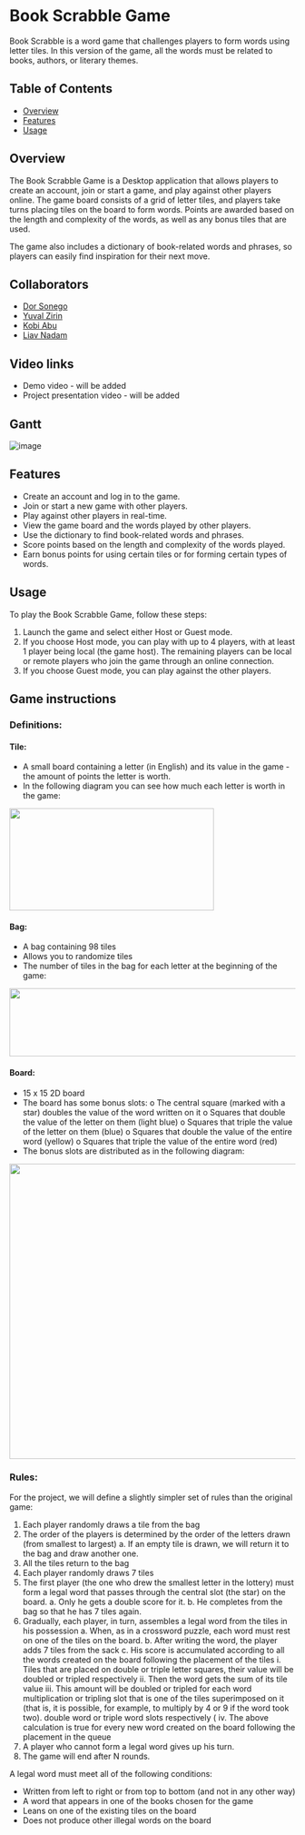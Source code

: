 # Book Scrabble Game

Book Scrabble is a word game that challenges players to form words using letter tiles.
In this version of the game, all the words must be related to books, authors, or literary themes.

## Table of Contents
- [Overview](Overview.md)
- [Features](Features.md)
- [Usage](Usage.md)

## Overview
The Book Scrabble Game is a Desktop application that allows players to create an
account, join or start a game, and play against other players online. The game board
consists of a grid of letter tiles, and players take turns placing tiles on the board to form
words. Points are awarded based on the length and complexity of the words, as well as any
bonus tiles that are used.

The game also includes a dictionary of book-related words and phrases, so players can
easily find inspiration for their next move.

## Collaborators
* [Dor Sonego](https://github.com/Dorsonego)
* [Yuval Zirin](https://github.com/Yuvalzirin)
* [Kobi Abu](https://github.com/Kobiabu)
* [Liav Nadam](https://github.com/Liavnadam)

## Video links
 * Demo video - will be added
 * Project presentation video - will be added

## Gantt
![image](https://user-images.githubusercontent.com/118439273/230920866-38d71903-4875-4e5c-8094-2b03d927cd58.png)


## Features
* Create an account and log in to the game.
* Join or start a new game with other players.
* Play against other players in real-time.
* View the game board and the words played by other players.
* Use the dictionary to find book-related words and phrases.
* Score points based on the length and complexity of the words played.
* Earn bonus points for using certain tiles or for forming certain types of words.


## Usage
To play the Book Scrabble Game, follow these steps:
1. Launch the game and select either Host or Guest mode.
2. If you choose Host mode, you can play with up to 4 players, with at least 1 player being local (the game host). The remaining players can be local or remote players who join the game through an online connection.
3. If you choose Guest mode, you can play against the other players.

## Game instructions

### Definitions:
#### Tile:
* A small board containing a letter (in English) and its value in the game - the amount of points the letter is worth.
* In the following diagram you can see how much each letter is worth in the game:
<img src="https://user-images.githubusercontent.com/118439273/229486188-1f5ab09f-8f78-4e12-b2d1-8aea60616c7c.png" width="360" height="180" />

#### Bag:
* A bag containing 98 tiles 
* Allows you to randomize tiles
* The number of tiles in the bag for each letter at the beginning of the game:
<img src="https://user-images.githubusercontent.com/118439273/229486334-5985074d-ffa1-4366-bc21-8acfd1d4445d.png" width="1080" height="120" />

#### Board:
* 15 x 15 2D board
* The board has some bonus slots:
o The central square (marked with a star) doubles the value of the word written on it
o Squares that double the value of the letter on them (light blue)
o Squares that triple the value of the letter on them (blue)
o Squares that double the value of the entire word (yellow)
o Squares that triple the value of the entire word (red)
* The bonus slots are distributed as in the following diagram:
<img src="https://user-images.githubusercontent.com/118439273/229484247-4854a0a0-7e4f-4f2d-9e87-60fadd52d077.png" width="520" height="520" />



### Rules:

For the project, we will define a slightly simpler set of rules than the original game:
1. Each player randomly draws a tile from the bag
2. The order of the players is determined by the order of the letters drawn (from smallest to largest)
a. If an empty tile is drawn, we will return it to the bag and draw another one.
3. All the tiles return to the bag
4. Each player randomly draws 7 tiles
5. The first player (the one who drew the smallest letter in the lottery) must form a legal word
that passes through the central slot (the star) on the board.
a. Only he gets a double score for it.
b. He completes from the bag so that he has 7 tiles again.
6. Gradually, each player, in turn, assembles a legal word from the tiles in his possession
a. When, as in a crossword puzzle, each word must rest on one of the tiles on the board.
b. After writing the word, the player adds 7 tiles from the sack
c. His score is accumulated according to all the words created on the board following the placement of the tiles
i. Tiles that are placed on double or triple letter squares, their value will be doubled or tripled respectively
ii. Then the word gets the sum of its tile value
iii. This amount will be doubled or tripled for each word multiplication or tripling slot that is one of the tiles
superimposed on it (that is, it is possible, for example, to multiply by 4 or 9 if the word took two).
double word or triple word slots respectively (
iv. The above calculation is true for every new word created on the board following the placement in the queue
7. A player who cannot form a legal word gives up his turn.
8. The game will end after N rounds.

A legal word must meet all of the following conditions:
* Written from left to right or from top to bottom (and not in any other way)
* A word that appears in one of the books chosen for the game
* Leans on one of the existing tiles on the board
* Does not produce other illegal words on the board


